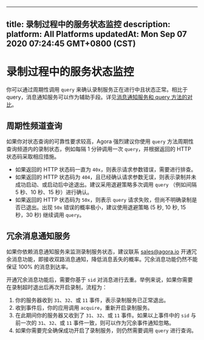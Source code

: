 
---
title: 录制过程中的服务状态监控
description: 
platform: All Platforms
updatedAt: Mon Sep 07 2020 07:24:45 GMT+0800 (CST)
---
# 录制过程中的服务状态监控
你可以通过周期性调用 `query` 来确认录制服务正在进行中且状态正常。相比于 query，消息通知服务可以作为辅助手段。详见[消息通知服务和 query 方法的对比](https://docs.agora.io/cn/faq/ncs_vs_query)。

## 周期性频道查询

如果你对状态查询的可靠性要求较高，Agora 强烈建议你使用 `query` 方法周期性查询频道内的录制状态，例如每隔 1 分钟调用一次 `query`，并根据返回的 HTTP 状态码采取相应措施。

- 如果返回的 HTTP 状态码一直为 `40x`，则表示请求参数错误，需要进行排查。
- 如果返回的 HTTP 状态码为 `404`，且已经确认请求参数无误，则表示录制并未成功启动、或启动后中途退出。建议采用退避策略多次调用 `query` （例如间隔 5 秒、10 秒、15 秒）进行确认。
- 如果返回的 HTTP 状态码为 `50x`，则表示 `query` 请求失败，但尚不明确录制是否已退出。出现 `50x` 错误的概率极小，建议使用退避策略 (5 秒, 10 秒, 15 秒，30 秒) 继续调用 `query`。

## 冗余消息通知服务

如果你依赖消息通知服务来监测录制服务状态，建议联系 [sales@agora.io](mailto:sales@agora.io) 开通冗余消息功能，即接收双路消息通知，降低消息丢失的概率。冗余消息功能仍然不能保证 100% 的消息到达率。

开通冗余消息功能后，需要你基于 `sid` 对消息进行去重。举例来说，如果你需要在录制超时退出后再次开启录制，流程为：

1. 你的服务器收到 `31`、`32`、或 `11` 事件，表示录制服务已正常退出。
2. 收到事件后，你的应用调用 `acquire`，重新开启录制服务。
3. 在此期间你的服务器又收到了 `31`、`32`、或 `11` 事件。如果以上事件中的 `sid` 与前一次的 `31`、`32`、或 `11` 事件一致，则可以作为冗余事件通知忽略。
4. 如果你需要完全确保成功开启了录制服务，则仍然需要调用 `query` 进行查询。



